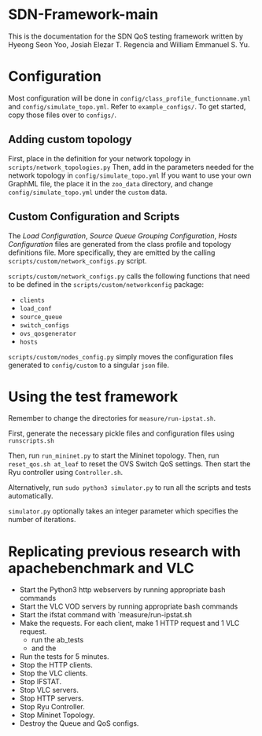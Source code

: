 # SDN-Framework-main

This is the documentation for the SDN QoS testing framework written by Hyeong Seon Yoo, Josiah Elezar T. Regencia and William Emmanuel S. Yu.

# Configuration
Most configuration will be done in `config/class_profile_functionname.yml` and `config/simulate_topo.yml`. Refer to `example_configs/`. To get started, copy those files over to `configs/`.

## Adding custom topology
First, place in the definition for your network topology in `scripts/network_topologies.py`
Then, add in the parameters needed for the network topology in `config/simulate_topo.yml`
If you want to use your own GraphML file, the place it in the `zoo_data` directory, and change `config/simulate_topo.yml` under the `custom` data.

## Custom Configuration and Scripts
The _Load Configuration_, _Source Queue Grouping Configuration_, _Hosts Configuration_ files are generated from the class profile and topology definitions file. More specifically, they are emitted by the calling `scripts/custom/network_configs.py` script.

`scripts/custom/network_configs.py` calls the following functions that need to be defined in the `scripts/custom/networkconfig` package:

- `clients`
- `load_conf`
- `source_queue`
- `switch_configs`
- `ovs_qosgenerator`
- `hosts`

`scripts/custom/nodes_config.py` simply moves the configuration files generated to `config/custom` to a singular `json` file.

# Using the test framework
Remember to change the directories for `measure/run-ipstat.sh`.

First, generate the necessary pickle files and configuration files using `runscripts.sh`
<!--Then, run the pcap/oneway_preprocess.py to generate the correct vhost_mapping-->

Then, run `run_mininet.py` to start the Mininet topology.
Then, run `reset_qos.sh at_leaf` to reset the OVS Switch QoS settings.
Then start the Ryu controller using `Controller.sh`.

Alternatively, run `sudo python3 simulator.py` to run all the scripts and tests automatically.

`simulator.py` optionally takes an integer parameter which specifies the number of iterations.

# Replicating previous research with apachebenchmark and VLC
- Start the Python3 http webservers by running appropriate bash commands
- Start the VLC VOD servers by running appropriate bash commands
- Start the ifstat command with `measure/run-ipstat.sh
- Make the requests. For each client, make 1 HTTP request and 1 VLC request.
    - run the ab_tests
    - and the 
- Run the tests for 5 minutes.
- Stop the HTTP clients.
- Stop the VLC clients.
- Stop IFSTAT.
- Stop VLC servers.
- Stop HTTP servers.
- Stop Ryu Controller.
- Stop Mininet Topology.
- Destroy the Queue and QoS configs.
